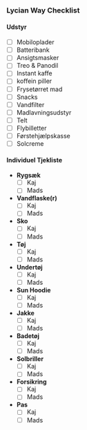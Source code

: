 ### Lycian Way Checklist

#### Udstyr
- [ ] Mobiloplader
- [ ] Batteribank
- [ ] Ansigtsmasker
- [ ] Treo & Panodil
- [ ] Instant kaffe
- [ ] koffein piller
- [ ] Frysetørret mad
- [ ] Snacks
- [ ] Vandfilter
- [ ] Madlavningsudstyr
- [ ] Telt
- [ ] Flybilletter
- [ ] Førstehjælpskasse
- [ ] Solcreme

#### Individuel Tjekliste

- **Rygsæk**
  - [ ] Kaj
  - [ ] Mads
- **Vandflaske(r)**
  - [ ] Kaj
  - [ ] Mads
- **Sko**
  - [ ] Kaj
  - [ ] Mads
- **Tøj**
  - [ ] Kaj
  - [ ] Mads
- **Undertøj**
  - [ ] Kaj
  - [ ] Mads
- **Sun Hoodie**
  - [ ] Kaj
  - [ ] Mads
- **Jakke**
  - [ ] Kaj
  - [ ] Mads
- **Badetøj**
  - [ ] Kaj
  - [ ] Mads
- **Solbriller**
  - [ ] Kaj
  - [ ] Mads
- **Forsikring**
  - [ ] Kaj
  - [ ] Mads
- **Pas**
  - [ ] Kaj
  - [ ] Mads
